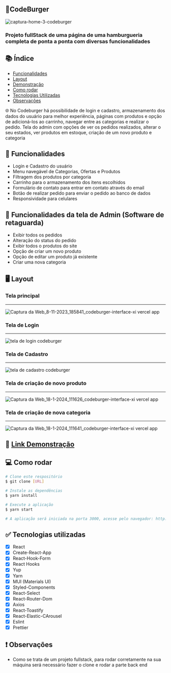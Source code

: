 ## 🍔CodeBurger 
![captura-home-3-codeburger](https://github.com/Renanjuniior6/codeburger-interface/assets/106713211/92b81bb0-0efe-4ef0-acef-43ca97debed0)
### Projeto fullStack de uma página de uma hamburgueria completa de ponta a ponta com diversas funcionalidades

## 📚 Índice 
- [Funcionalidades](#-funcionalidades)
- [Layout](#-layout)
- [Demonstração](#-link-demonstração)
- [Como rodar](#-como-rodar)
- [Tecnologias Utilizadas](#-tecnologias-utilizadas)
- [Observações](#-observações)

🌐 No Codeburger há possibilidade de login e cadastro, armazenamento dos dados do usuário para melhor experiência, páginas com produtos e opção de adicioná-los ao carrinho, navegar entre as categorias e realizar o pedido. Tela do admin com opções de ver os pedidos realizados, alterar o seu estados, ver produtos em estoque, criação de um novo produto e categoria

## 🔧 Funcionalidades 
- Login e Cadastro do usuário
- Menu navegável de Categorias, Ofertas e Produtos
- Filtragem dos produtos por categoria
- Carrinho para o armazenamento dos itens escolhidos
- Formulário de contato para entrar em contato através do email
- Botão de realizar pedido para enviar o pedido ao banco de dados
- Responsividade para celulares

## 🔧 Funcionalidades da tela de Admin (Software de retaguarda)
- Exibir todos os pedidos
- Alteração do status do pedido
- Exibir todos o produtos do site
- Opção de criar um novo produto
- Opção de editar um produto já existente
- Criar uma nova categoria

## 🖥 Layout 
### Tela principal
<hr />

![Captura da Web_8-11-2023_185841_codeburger-interface-xi vercel app](https://github.com/Renanjuniior6/codeburger-interface/assets/106713211/2843489a-d6ee-4b5c-b28c-0a1d24bd61f2)

### Tela de Login
<hr />

![tela de login codeburger](https://github.com/Renanjuniior6/codeburger-interface/assets/106713211/00eff399-3d2a-4f4f-aece-0eeb310f6d5f)

### Tela de Cadastro
<hr />

![tela de cadastro codeburger](https://github.com/Renanjuniior6/codeburger-interface/assets/106713211/334746b3-2fa1-4fed-9fff-6c9f322e3f2d)

### Tela de criação de novo produto
<hr />

![Captura da Web_18-1-2024_111626_codeburger-interface-xi vercel app](https://github.com/Renanjuniior6/codeburger-interface/assets/106713211/10d52e29-ebf9-4243-837c-7bbcdcfb5f7f)

### Tela de criação de nova categoria
<hr />

![Captura da Web_18-1-2024_111641_codeburger-interface-xi vercel app](https://github.com/Renanjuniior6/codeburger-interface/assets/106713211/596282db-a1e3-4590-87d2-4f28078f8d31)

## 📲 [Link Demonstração](https://codeburger-interface-xi.vercel.app/)

## 💻 Como rodar 
```bash
# Clone este respositório
$ git clone [URL]

# Instale as dependências
$ yarn install

# Execute a aplicação
$ yarn start

# A aplicação será iniciada na porta 3000, acesse pelo navegador: http://localhost:3000
```
## ✅ Tecnologias utilizadas
- [X] React
- [X] Create-React-App
- [X] React-Hook-Form
- [X] React Hooks
- [X] Yup
- [X] Yarn
- [X] MUI (Materials UI)
- [X] Styled-Components
- [X] React-Select
- [X] React-Router-Dom
- [X] Axios
- [X] React-Toastify
- [X] React-Elastic-CArousel
- [X] Eslint
- [X] Prettier

## ❗ Observações 
- Como se trata de um projeto fullstack, para rodar corretamente na sua máquina será necessário fazer o clone e rodar a parte back end


